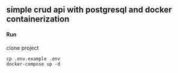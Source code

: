 ## simple crud api with postgresql and docker containerization

#### Run
clone project
```
cp .env.example .env
docker-compose up -d
```
